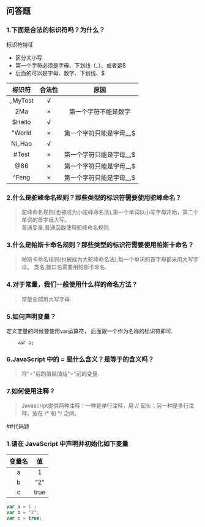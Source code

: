 ## 问答题
### 1.下面是合法的标识符吗？为什么？
标识符特征  
* 区分大小写
* 第一个字符必须是字母、下划线（_）、或者是$
* 后面的可以是字母、数字、下划线、$

| 标识符  | 合法性 | 原因  |
| :-----: | :----: | :---: |
| _MyTest |   √    |
|   2Ma   |   ×    | 第一个字符不能是数字
| $Hello  |   √    | 
| "World  |   ×    | 第一个字符只能是字母,_,$
| Ni_Hao  |   √    | 
|  #Test  |   ×    | 第一个字符只能是字母,_,$
|   @86   |   ×    | 第一个字符只能是字母,_,$
|  ^Feng  |   ×    | 第一个字符只能是字母,_,$

### 2.什么是驼峰命名规则？那些类型的标识符需要使用驼峰命名？  
>驼峰命名规则(也被成为小驼峰命名法),第一个单词以小写字母开始，第二个单词的首字母大写。  
普通变量,普通函数使用驼峰命名规则.

### 3.什么是帕斯卡命名规则？那些类型的标识符需要使用帕斯卡命名？  
>帕斯卡命名规则(也被成为大驼峰命名法),每一个单词的首字母都采用大写字母。
类名,接口名需要用帕斯卡命名.

### 4.对于常量，我们一般使用什么样的命名方法？  
>常量全部用大写字母.

### 5.如何声明变量？  
定义变量的时候要使用var运算符， 后面跟一个作为名称的标识符即可.
```
    var a;
```

### 6.JavaScript 中的 = 是什么含义？是等于的含义吗？  
>将"="后的值赋值给"="前的变量.

### 7.如何使用注释？  
>Javascript提供两种注释：一种是单行注释，用 // 起头；另一种是多行注释，放在 /* 和 */ 之间。  

##代码题
### 1.请在 JavaScript 中声明并初始化如下变量
| **变量名** | **值** |
| :--------: | :----: |
|     a      |   1    |
|     b      |  “2”   |
|     c      |  true  |

```js
var a = 1 ;
var b = "2";
var c = true;
```
